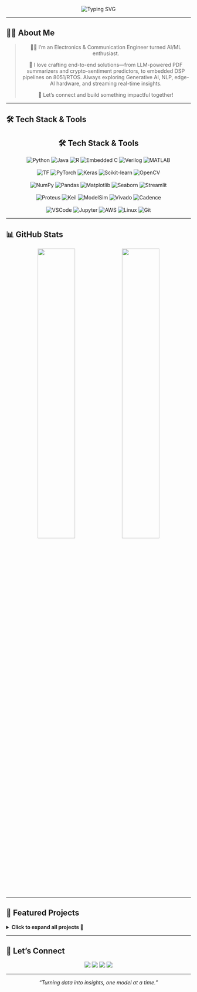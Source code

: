 <!-- Banner -->
<p align="center">
  <img src="https://readme-typing-svg.herokuapp.com?font=Fira+Code&weight=700&size=25&pause=1000&color=F97316&center=true&vCenter=true&width=1000&lines=Hi+%F0%9F%91%8B%2C+I'm+Hitesh+Bhatnagar;Electronics+%26+Communication+Engineer+%7C+Building+Next-Gen+ML%2FDL+%2B+Edge-AI+Solutions;Machine+Learning%2C+Deep+Learning%2C+LLMs%2C+NLP%2C+Signal+Processing;Building+Real-Time+Intelligent+Systems+%F0%9F%9A%80;Open+to+Collaborations+%7C+Let's+Build+Together+%F0%9F%92%BB" alt="Typing SVG" />
</p>



---

## 👨‍💻 About Me


<div align="center">
  <blockquote>
  <p>👨‍💻 I’m an Electronics &amp; Communication Engineer turned AI/ML enthusiast.   
  <p>🚀 I love crafting end-to-end solutions—from LLM-powered PDF summarizers and  
  crypto-sentiment predictors, to embedded DSP pipelines on 8051/RTOS.  
  Always exploring Generative AI, NLP, edge-AI hardware, and streaming real-time insights.</p>
  <p>🤝 Let’s connect and build something impactful together!</p>
  </blockquote>
</div>



---

## 🛠️ Tech Stack & Tools

<h2 align="center">🛠️ Tech Stack & Tools</h2>

<div align="center">
  <!-- Programming Languages -->
  <img src="https://img.shields.io/badge/Python-3776AB?style=for-the-badge&logo=python" alt="Python" />
  <img src="https://img.shields.io/badge/Java-007396?style=for-the-badge&logo=java" alt="Java" />
  <img src="https://img.shields.io/badge/R-276DC3?style=for-the-badge&logo=r" alt="R" />
  <img src="https://img.shields.io/badge/Embedded%20C-%2300599C?style=for-the-badge&logo=c" alt="Embedded C" />
  <img src="https://img.shields.io/badge/Verilog-FFB300?style=for-the-badge" alt="Verilog" />
  <img src="https://img.shields.io/badge/MATLAB-F1972A?style=for-the-badge" alt="MATLAB" />
  <br/><br/>

  <!-- ML / AI -->
  <img src="https://img.shields.io/badge/TensorFlow-FF6F00?style=for-the-badge&logo=tensorflow" alt="TF" />
  <img src="https://img.shields.io/badge/PyTorch-EE4C2C?style=for-the-badge&logo=pytorch" alt="PyTorch" />
  <img src="https://img.shields.io/badge/Keras-D00000?style=for-the-badge" alt="Keras" />
  <img src="https://img.shields.io/badge/Scikit--Learn-F7931E?style=for-the-badge" alt="Scikit-learn" />
  <img src="https://img.shields.io/badge/OpenCV-5C3EE8?style=for-the-badge" alt="OpenCV" />
  <br/><br/>

  <!-- Data & Visualization -->
  <img src="https://img.shields.io/badge/NumPy-013243?style=for-the-badge" alt="NumPy" />
  <img src="https://img.shields.io/badge/Pandas-150458?style=for-the-badge" alt="Pandas" />
  <img src="https://img.shields.io/badge/Matplotlib-11557C?style=for-the-badge" alt="Matplotlib" />
  <img src="https://img.shields.io/badge/Seaborn-4C72B0?style=for-the-badge" alt="Seaborn" />
  <img src="https://img.shields.io/badge/Streamlit-FF4B4B?style=for-the-badge" alt="Streamlit" />
  <br/><br/>

  <!-- Embedded & Simulation -->
  <img src="https://img.shields.io/badge/Proteus-0055A4?style=for-the-badge" alt="Proteus" />
  <img src="https://img.shields.io/badge/Keil uVision-0F0F0F?style=for-the-badge" alt="Keil" />
  <img src="https://img.shields.io/badge/ModelSim-0099CC?style=for-the-badge" alt="ModelSim" />
  <img src="https://img.shields.io/badge/Vivado-EE2E24?style=for-the-badge" alt="Vivado" />
  <img src="https://img.shields.io/badge/Cadence-441E55?style=for-the-badge" alt="Cadence" />
  <br/><br/>

  <!-- Dev Tools & Cloud -->
  <img src="https://img.shields.io/badge/VS Code-007ACC?style=for-the-badge&logo=visual-studio-code" alt="VSCode" />
  <img src="https://img.shields.io/badge/Jupyter-F37626?style=for-the-badge&logo=jupyter" alt="Jupyter" />
  <img src="https://img.shields.io/badge/AWS-232F3E?style=for-the-badge&logo=amazon-aws" alt="AWS" />
  <img src="https://img.shields.io/badge/Linux-FCC624?style=for-the-badge&logo=linux" alt="Linux" />
  <img src="https://img.shields.io/badge/Git-F05032?style=for-the-badge&logo=git" alt="Git" />
</div>

---

## 📊 GitHub Stats
<p align="center">
  <img src="https://github-readme-stats.vercel.app/api?username=hitesh-bhatnagar&show_icons=true&theme=radical" width="45%" />
  <img src="https://github-readme-stats.vercel.app/api/top-langs/?username=hitesh-bhatnagar&layout=compact&theme=radical" width="45%" />
</p>

---

## 💼 Featured Projects
<details>
<summary><strong>Click to expand all projects 🔽</strong></summary>

<table>
  <tr>
    <td width="50%" valign="top">
      <h4><a href="https://github.com/hitesh-bhatnagar/Crypto-Sentiment-Trading-Analysis">🔮 Crypto Sentiment Trading</a></h4>
      • RF classifier → 77% accuracy & 0.77 F1<br>
      • Analyzed Fear & Greed Index + Hyperliquid data<br>
      • Feature engineering for trade-specific insights<br>
    </td>
    <td width="50%" valign="top">
      <h4><a href="https://github.com/hitesh-bhatnagar/PDF-Summarizer_APP">📄 AI PDF Summarizer</a></h4>
      • Flutter & OpenAI API for PDF/DOC summarization<br>
      • Real-time summary preview + share feature<br>
      • Scalable architecture for future NLP modules<br>
    </td>
  </tr>
  <tr>
    <td width="50%" valign="top">
      <h4><a href="https://github.com/hitesh-bhatnagar/Telco-Customer-Churn-Predictor-Full-Stack-ML-App-?tab=readme-ov-file">📊 Telco Churn Predictor</a></h4>
      • End-to-end ML pipeline + Streamlit app<br>
      • LightGBM & Logistic Regression >80% accuracy<br>
      • SHAP explainability & PostgreSQL backend<br>
    </td>
    <td width="50%" valign="top">
      <h4><a href="https://github.com/hitesh-bhatnagar/EEG_Epileptic_Seizure_Detection/tree/main">⚡ EEG Seizure Detection</a></h4>
      • Deep model on Bonn EEG → 96% accuracy<br>
      • Time-series preprocessing + spectral features<br>
      • Python, NumPy, Scikit-learn pipelines<br>
    </td>
  </tr>
  <!-- Add more rows here for each project in the same pattern -->
</table>
</details>

---

## 🤝 Let’s Connect
<p align="center">
  <a href="mailto:hbhatnagar917@gmail.com"><img src="https://img.shields.io/badge/✉️ Email-hbhatnagar917@gmail.com-blue?style=for-the-badge&logo=gmail" /></a>
  <a href="https://linkedin.com/in/hitesh-bhatnagar-5a3b391ba"><img src="https://img.shields.io/badge/🔗 LinkedIn-hitesh--bhatnagar-0A66C2?style=for-the-badge&logo=linkedin" /></a>
  <a href="https://github.com/hitesh-bhatnagar"><img src="https://img.shields.io/badge/🐙 GitHub-hitesh--bhatnagar-181717?style=for-the-badge&logo=github" /></a>
  <a href="https://twitter.com/your_twitter"><img src="https://img.shields.io/badge/🐦 Twitter-@your_handle-1DA1F2?style=for-the-badge&logo=twitter" /></a>
</p>

---

<p align="center">
  <em>“Turning data into insights, one model at a time.”</em>
</p>
